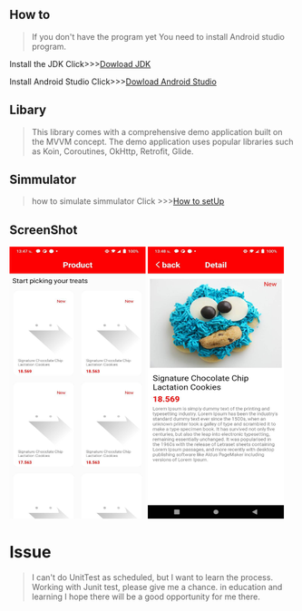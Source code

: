 ## How to

>If you don't have the program yet You need to install Android studio program.

Install the JDK Click>>>[Dowload JDK](https://www.oracle.com/java/technologies/downloads/)

Install Android Studio Click>>>[Dowload Android Studio](https://developer.android.com/studio)

## Libary

>This library comes with a comprehensive demo application built on the MVVM concept. The demo application uses popular libraries such as Koin, Coroutines, OkHttp, Retrofit, Glide.

## Simmulator

> how to simulate simmulator Click >>>[How to setUp](https://developer.android.com/studio/run/emulator?gclid=CjwKCAiA866PBhAYEiwANkIneJXqxQrDEsHvlzmL8ZdUR-brdLzynOGzd1k0krVhYkXmptrbNPhSnRoCyIUQAvD_BwE&gclsrc=aw.ds)

## ScreenShot

<img src="https://github.com/Nutapol/Test-Ascend/blob/master/app/src/main/res/drawable/list_ck.jpg" width="240" height="480">
<img src="https://github.com/Nutapol/Test-Ascend/blob/master/app/src/main/res/drawable/detail_ck.jpg" width="240" height="480">

# Issue

> I can't do UnitTest as scheduled, but I want to learn the process. Working with Junit test, please give me a chance. in education and learning
I hope there will be a good opportunity for me there.
